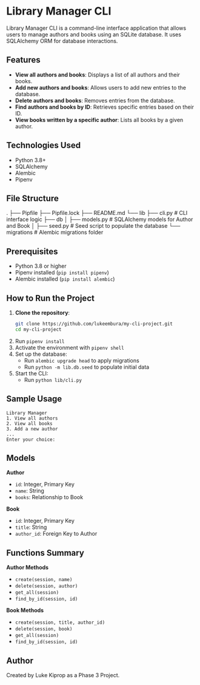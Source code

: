 # Library Manager CLI

Library Manager CLI is a command-line interface application that allows users to manage authors and books using an SQLite database. It uses SQLAlchemy ORM for database interactions.

## Features

- **View all authors and books**: Displays a list of all authors and their books.
- **Add new authors and books**: Allows users to add new entries to the database.
- **Delete authors and books**: Removes entries from the database.
- **Find authors and books by ID**: Retrieves specific entries based on their ID.
- **View books written by a specific author**: Lists all books by a given author.

## Technologies Used

- Python 3.8+
- SQLAlchemy
- Alembic
- Pipenv

## File Structure

.
├── Pipfile
├── Pipfile.lock
├── README.md
└── lib
    ├── cli.py          # CLI interface logic
    ├── db
    │   ├── models.py   # SQLAlchemy models for Author and Book
    │   ├── seed.py     # Seed script to populate the database
 └── migrations  # Alembic migrations folder
    

## Prerequisites

- Python 3.8 or higher
- Pipenv installed (`pip install pipenv`)
- Alembic installed (`pip install alembic`)

## How to Run the Project

1. **Clone the repository**:
   ```bash
   git clone https://github.com/lukeembura/my-cli-project.git
   cd my-cli-project
   ```
2. Run `pipenv install`
3. Activate the environment with `pipenv shell`
4. Set up the database:
    - Run `alembic upgrade head` to apply migrations
    - Run `python -m lib.db.seed` to populate initial data
6. Start the CLI:
    - Run `python lib/cli.py`

## Sample Usage

```
Library Manager
1. View all authors
2. View all books
3. Add a new author
...
Enter your choice:
```

## Models

**Author**

- `id`: Integer, Primary Key
- `name`: String
- `books`: Relationship to Book

**Book**

- `id`: Integer, Primary Key
- `title`: String
- `author_id`: Foreign Key to Author

## Functions Summary

**Author Methods**

- `create(session, name)`
- `delete(session, author)`
- `get_all(session)`
- `find_by_id(session, id)`

**Book Methods**

- `create(session, title, author_id)`
- `delete(session, book)`
- `get_all(session)`
- `find_by_id(session, id)`

## Author

Created by Luke Kiprop as a Phase 3 Project.

